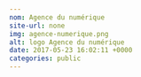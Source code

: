 ```yaml
---
nom: Agence du numérique
site-url: none
img: agence-numerique.png
alt: logo Agence du numérique
date: 2017-05-23 16:02:11 +0000
categories: public
---
```

